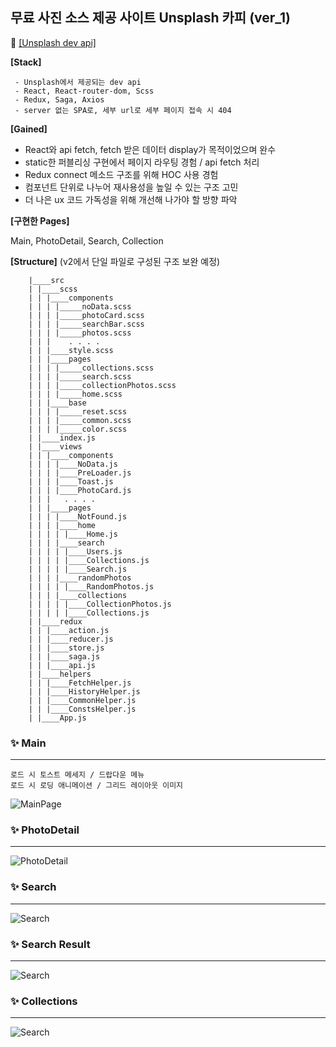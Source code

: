 ## 무료 사진 소스 제공 사이트 Unsplash 카피 (ver_1)

👀 [[Unsplash dev api]](https://unsplash.com/developers)

**[Stack]**
```
 - Unsplash에서 제공되는 dev api
 - React, React-router-dom, Scss
 - Redux, Saga, Axios
 - server 없는 SPA로, 세부 url로 세부 페이지 접속 시 404
```

**[Gained]**
- React와 api fetch, fetch 받은 데이터 display가 목적이었으며 완수
- static한 퍼블리싱 구현에서 페이지 라우팅 경험 / api fetch 처리
- Redux connect 메소드 구조를 위해 HOC 사용 경험
- 컴포넌트 단위로 나누어 재사용성을 높일 수 있는 구조 고민
- 더 나은 ux  코드 가독성을 위해 개선해 나가야 할 방향 파악

**[구현한 Pages]** 

Main, PhotoDetail, Search, Collection

**[Structure]**
(v2에서 단일 파일로 구성된 구조 보완 예정)
```
    |____src
    | |____scss
    | | |____components
    | | | |_____noData.scss
    | | | |_____photoCard.scss
    | | | |_____searchBar.scss
    | | | |_____photos.scss
    | | |    . . . .
    | | |____style.scss
    | | |____pages
    | | | |_____collections.scss
    | | | |_____search.scss
    | | | |_____collectionPhotos.scss
    | | | |_____home.scss
    | | |____base
    | | | |_____reset.scss
    | | | |_____common.scss
    | | | |_____color.scss
    | |____index.js
    | |____views
    | | |____components
    | | | |____NoData.js
    | | | |____PreLoader.js
    | | | |____Toast.js
    | | | |____PhotoCard.js
    | | |   . . . .
    | | |____pages
    | | | |____NotFound.js
    | | | |____home
    | | | | |____Home.js
    | | | |____search
    | | | | |____Users.js
    | | | | |____Collections.js
    | | | | |____Search.js
    | | | |____randomPhotos
    | | | | |____RandomPhotos.js
    | | | |____collections
    | | | | |____CollectionPhotos.js
    | | | | |____Collections.js
    | |____redux
    | | |____action.js
    | | |____reducer.js
    | | |____store.js
    | | |____saga.js
    | | |____api.js
    | |____helpers
    | | |____FetchHelper.js
    | | |____HistoryHelper.js
    | | |____CommonHelper.js
    | | |____ConstsHelper.js
    | |____App.js
```

### ✨ Main
---
```
로드 시 토스트 메세지 / 드랍다운 메뉴
로드 시 로딩 애니메이션 / 그리드 레이아웃 이미지
```

![MainPage](./readmeImages/1.jpg)


### ✨ PhotoDetail
---
![PhotoDetail](./readmeImages/2.jpg)


### ✨ Search
---
![Search](./readmeImages/3-1.jpg)

### ✨ Search Result
---
![Search](./readmeImages/3-2.jpg)

### ✨ Collections
---
![Search](./readmeImages/3-2.jpg)